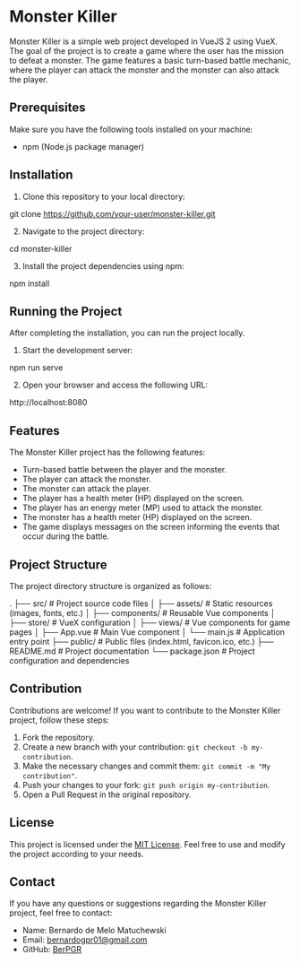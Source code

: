 # Monster Killer

Monster Killer is a simple web project developed in VueJS 2 using VueX. The goal of the project is to create a game where the user has the mission to defeat a monster. The game features a basic turn-based battle mechanic, where the player can attack the monster and the monster can also attack the player.

## Prerequisites

Make sure you have the following tools installed on your machine:

- npm (Node.js package manager)

## Installation

1. Clone this repository to your local directory:

git clone https://github.com/your-user/monster-killer.git

2. Navigate to the project directory:

cd monster-killer

3. Install the project dependencies using npm:

npm install

## Running the Project

After completing the installation, you can run the project locally.

1. Start the development server:

npm run serve

2. Open your browser and access the following URL:

http://localhost:8080

## Features

The Monster Killer project has the following features:

- Turn-based battle between the player and the monster.
- The player can attack the monster.
- The monster can attack the player.
- The player has a health meter (HP) displayed on the screen.
- The player has an energy meter (MP) used to attack the monster.
- The monster has a health meter (HP) displayed on the screen.
- The game displays messages on the screen informing the events that occur during the battle.

## Project Structure

The project directory structure is organized as follows:

.
├── src/ # Project source code files
│ ├── assets/ # Static resources (images, fonts, etc.)
│ ├── components/ # Reusable Vue components
│ ├── store/ # VueX configuration
│ ├── views/ # Vue components for game pages
│ ├── App.vue # Main Vue component
│ └── main.js # Application entry point
├── public/ # Public files (index.html, favicon.ico, etc.)
├── README.md # Project documentation
└── package.json # Project configuration and dependencies

## Contribution

Contributions are welcome! If you want to contribute to the Monster Killer project, follow these steps:

1. Fork the repository.
2. Create a new branch with your contribution: `git checkout -b my-contribution`.
3. Make the necessary changes and commit them: `git commit -m "My contribution"`.
4. Push your changes to your fork: `git push origin my-contribution`.
5. Open a Pull Request in the original repository.

## License

This project is licensed under the [MIT License](LICENSE). Feel free to use and modify the project according to your needs.

## Contact

If you have any questions or suggestions regarding the Monster Killer project, feel free to contact:

- Name: Bernardo de Melo Matuchewski
- Email: bernardogpr01@gmail.com
- GitHub: [BerPGR](https://github.com/BerPGR)